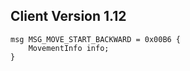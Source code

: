 ## Client Version 1.12

```rust,ignore
msg MSG_MOVE_START_BACKWARD = 0x00B6 {
    MovementInfo info;    
}

```
